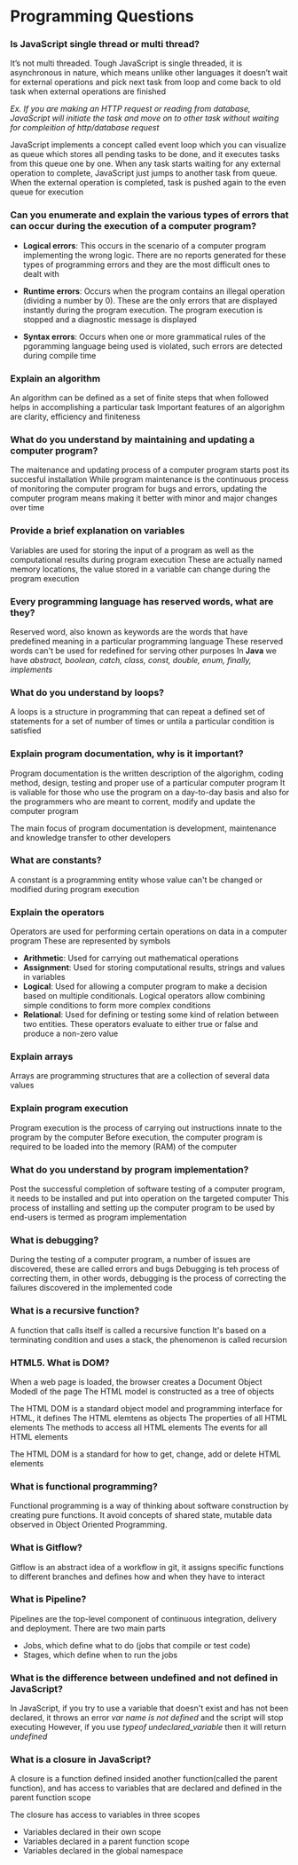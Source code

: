 # Programming Questions

### Is JavaScript single thread or multi thread?
It’s not multi threaded. Tough JavaScript is single threaded, it is asynchronous in nature, which means unlike other languages it doesn’t wait for external operations and pick next task from loop and come back to old task when external operations are finished

*Ex. If you are making an HTTP request or reading from database, JavaScript will initiate the task and move on to other task without waiting for compleition of http/database request*

JavaScript implements a concept called event loop which you can visualize as queue which stores all pending tasks to be done, and it executes tasks from this queue one by one.
When any task starts waiting for any external operation to complete, JavaScript just jumps to another task from queue. When the external operation is completed, task is pushed again to the even queue for execution

### Can you enumerate and explain the various types of errors that can occur during the execution of a computer program?
- **Logical errors**: This occurs in the scenario of a computer program implementing the wrong logic. There are no reports generated for these types of programming errors and they are the most difficult ones to dealt with

- **Runtime errors**: Occurs when the program contains an illegal operation (dividing a number by 0). These are the only errors that are displayed instantly during the program execution. The program execution is stopped and a diagnostic message is displayed

- **Syntax errors**: Occurs when one or more grammatical rules of the pgoramming language being used is violated, such errors are detected during compile time

### Explain an algorithm
An algorithm can be defined as a set of finite steps that when followed helps in accomplishing a particular task
Important features of an algorighm are clarity, efficiency and finiteness

### What do you understand by maintaining and updating a computer program?
The maitenance and updating process of a computer program starts post its succesful installation
While program maintenance is the continuous process of monitoring the computer program for bugs and errors, updating the computer program means making it better with minor and major changes over time

### Provide a brief explanation on variables
Variables are used for storing the input of a program as well as the computational results during program execution
These are actually named memory locations, the value stored in a variable can change during the program execution

### Every programming language has reserved words, what are they?
Reserved word, also known as keywords are the words that have predefined meaning in a particular programming language
These reserved words can't be used for redefined for serving other purposes
In **Java** we have *abstract, boolean, catch, class, const, double, enum, finally, implements*

### What do you understand by loops?
A loops is a structure in programming that can repeat a defined set of statements for a set of number of times or untila a particular condition is satisfied

### Explain program documentation, why is it important?
Program documentation is the written description of the algorighm, coding method, design, testing and proper use of a particular computer program
It is valiable for those who use the program on a day-to-day basis and also for the programmers who are meant to corrent, modify and update the computer program

The main focus of program documentation is development, maintenance and knowledge transfer to other developers

### What are constants?
A constant is a programming entity whose value can't be changed or modified during program execution

### Explain the operators
Operators are used for performing certain operations on data in a computer program
These are represented by symbols
- **Arithmetic**: Used for carrying out mathematical operations
- **Assignment**: Used for storing computational results, strings and values in variables
- **Logical**: Used for allowing a computer program to make a decision based on multiple conditionals. Logical operators allow combining simple conditions to form more complex conditions
- **Relational**: Used for defining or testing some kind of relation between two entities. These operators evaluate to either true or false and produce a non-zero value

### Explain arrays
Arrays are programming structures that are a collection of several data values

### Explain program execution
Program execution is the process of carrying out instructions innate to the program by the computer
Before execution, the computer program is required to be loaded into the memory (RAM) of the computer

### What do you understand by program implementation?
Post the successful completion of software testing of a computer program, it needs to be installed and put into operation on the targeted computer
This process of installing and setting up the computer program to be used by end-users is termed as program implementation

### What is debugging?
During the testing of a computer program, a number of issues are discovered, these are called errors and bugs
Debugging is teh process of correcting them, in other words, debugging is the process of correcting the failures discovered in the implemented code

### What is a recursive function?
A function that calls itself is called a recursive function
It's based on a terminating condition and uses a stack, the phenomenon is called recursion

### HTML5. What is DOM?
When a web page is loaded, the browser creates a Document Object Modedl of the page
The HTML model is constructed as a tree of objects

The HTML DOM is a standard object model and programming interface for HTML, it defines
The HTML elemtens as objects
The properties of all HTML elements
The methods to access all HTML elements
The events for all HTML elements

The HTML DOM is a standard for how to get, change, add or delete HTML elements

### What is functional programming?
Functional programming is a way of thinking about software construction by creating pure functions. It avoid concepts of shared state, mutable data observed in Object Oriented Programming. 

### What is Gitflow?
Gitflow is an abstract idea of a workflow in git, it assigns specific functions to different branches and defines how and when they have to interact

### What is Pipeline?
Pipelines are the top-level component of continuous integration, delivery and deployment. There are two main parts
- Jobs, which define what to do (jobs that compile or test code)
- Stages, which define when to run the jobs

### What is the difference between undefined and not defined in JavaScript?
In JavaScript, if you try to use a variable that doesn't exist and has not been declared, it throws an error *var name is not defined* and the script will stop executing
However, if you use *typeof undeclared_variable* then it will return *undefined*

### What is a closure in JavaScript?
A closure is a function defined insided another function(called the parent function), and has access to variables that are declared and defined in the parent function scope

The closure has access to variables in three scopes
- Variables declared in their own scope
- Variables declared in a parent function scope
- Variables declared in the global namespace